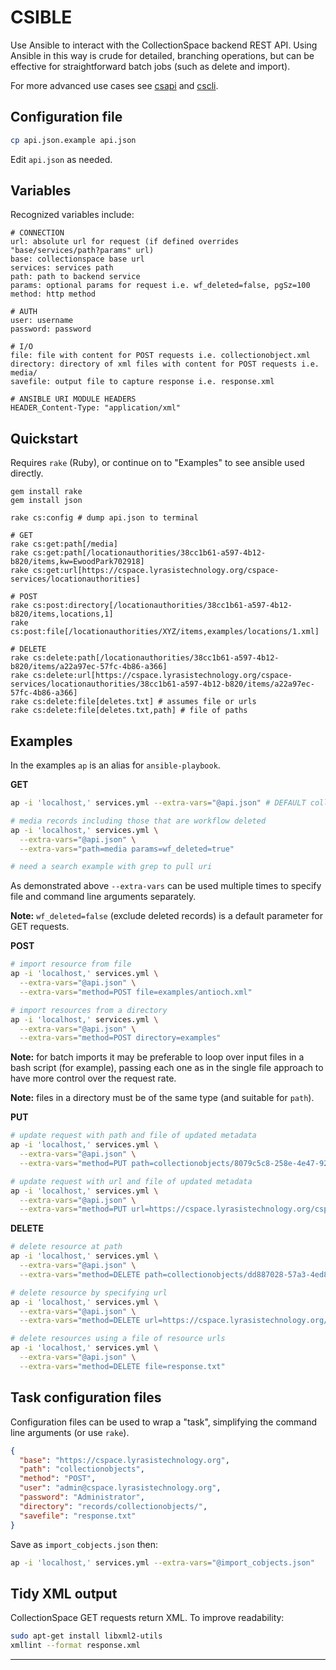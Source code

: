 CSIBLE
======

Use Ansible to interact with the CollectionSpace backend REST API. Using Ansible in this way is crude for detailed, branching operations, but can be effective for straightforward batch jobs (such as delete and import).

For more advanced use cases see [csapi](https://github.com/mark-cooper/csapi) and [cscli](https://github.com/mark-cooper/cscli).

Configuration file
------------------

```bash
cp api.json.example api.json
```

Edit `api.json` as needed.

Variables
---------

Recognized variables include:

```
# CONNECTION
url: absolute url for request (if defined overrides "base/services/path?params" url)
base: collectionspace base url
services: services path
path: path to backend service
params: optional params for request i.e. wf_deleted=false, pgSz=100
method: http method

# AUTH
user: username
password: password

# I/O
file: file with content for POST requests i.e. collectionobject.xml
directory: directory of xml files with content for POST requests i.e. media/
savefile: output file to capture response i.e. response.xml

# ANSIBLE URI MODULE HEADERS
HEADER_Content-Type: "application/xml"
```

Quickstart
----------

Requires `rake` (Ruby), or continue on to "Examples" to see ansible used directly.

```
gem install rake
gem install json

rake cs:config # dump api.json to terminal

# GET
rake cs:get:path[/media]
rake cs:get:path[/locationauthorities/38cc1b61-a597-4b12-b820/items,kw=EwoodPark702918]
rake cs:get:url[https://cspace.lyrasistechnology.org/cspace-services/locationauthorities]

# POST
rake cs:post:directory[/locationauthorities/38cc1b61-a597-4b12-b820/items,locations,1]
rake cs:post:file[/locationauthorities/XYZ/items,examples/locations/1.xml]

# DELETE
rake cs:delete:path[/locationauthorities/38cc1b61-a597-4b12-b820/items/a22a97ec-57fc-4b86-a366]
rake cs:delete:url[https://cspace.lyrasistechnology.org/cspace-services/locationauthorities/38cc1b61-a597-4b12-b820/items/a22a97ec-57fc-4b86-a366]
rake cs:delete:file[deletes.txt] # assumes file or urls
rake cs:delete:file[deletes.txt,path] # file of paths
```

Examples
--------

In the examples `ap` is an alias for `ansible-playbook`.

**GET**

```bash
ap -i 'localhost,' services.yml --extra-vars="@api.json" # DEFAULT collectionobjects

# media records including those that are workflow deleted
ap -i 'localhost,' services.yml \
  --extra-vars="@api.json" \
  --extra-vars="path=media params=wf_deleted=true"

# need a search example with grep to pull uri
```

As demonstrated above `--extra-vars` can be used multiple times to specify file and command line arguments separately.

**Note:** `wf_deleted=false` (exclude deleted records) is a default parameter for GET requests.

**POST**

```bash
# import resource from file
ap -i 'localhost,' services.yml \
  --extra-vars="@api.json" \
  --extra-vars="method=POST file=examples/antioch.xml"

# import resources from a directory
ap -i 'localhost,' services.yml \
  --extra-vars="@api.json" \
  --extra-vars="method=POST directory=examples"
```

**Note:** for batch imports it may be preferable to loop over input files in a bash script (for example), passing each one as in the single file approach to have more control over the request rate.

**Note:** files in a directory must be of the same type (and suitable for `path`).

**PUT**

```bash
# update request with path and file of updated metadata
ap -i 'localhost,' services.yml \
  --extra-vars="@api.json" \
  --extra-vars="method=PUT path=collectionobjects/8079c5c8-258e-4e47-921b file=examples/antioch-updated.xml"

# update request with url and file of updated metadata
ap -i 'localhost,' services.yml \
  --extra-vars="@api.json" \
  --extra-vars="method=PUT url=https://cspace.lyrasistechnology.org/cspace-services/collectionobjects/8079c5c8-258e-4e47-921b file=examples/antioch-updated.xml"
```

**DELETE**

```bash
# delete resource at path
ap -i 'localhost,' services.yml \
  --extra-vars="@api.json" \
  --extra-vars="method=DELETE path=collectionobjects/dd887028-57a3-4ed8-b3c4"

# delete resource by specifying url
ap -i 'localhost,' services.yml \
  --extra-vars="@api.json" \
  --extra-vars="method=DELETE url=https://cspace.lyrasistechnology.org/cspace-services/collectionobjects/d87be7a7-2edc-45ce-b03e"

# delete resources using a file of resource urls
ap -i 'localhost,' services.yml \
  --extra-vars="@api.json" \
  --extra-vars="method=DELETE file=response.txt"
```

Task configuration files
------------------------

Configuration files can be used to wrap a "task", simplifying the command line arguments (or use `rake`).

```json
{
  "base": "https://cspace.lyrasistechnology.org",
  "path": "collectionobjects",
  "method": "POST",
  "user": "admin@cspace.lyrasistechnology.org",
  "password": "Administrator",
  "directory": "records/collectionobjects/",
  "savefile": "response.txt"
}
```

Save as `import_cobjects.json` then:

```bash
ap -i 'localhost,' services.yml --extra-vars="@import_cobjects.json"
```

Tidy XML output
---------------

CollectionSpace GET requests return XML. To improve readability:

```bash
sudo apt-get install libxml2-utils
xmllint --format response.xml
```

---
